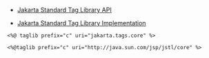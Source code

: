 - [Jakarta Standard Tag Library API](https://mvnrepository.com/artifact/jakarta.servlet.jsp.jstl/jakarta.servlet.jsp.jstl-api/3.0.0)

- [Jakarta Standard Tag Library Implementation](https://mvnrepository.com/artifact/org.glassfish.web/jakarta.servlet.jsp.jstl/3.0.0)

```
<%@ taglib prefix="c" uri="jakarta.tags.core" %>

<%@taglib prefix="c" uri="http://java.sun.com/jsp/jstl/core" %>
```

